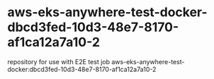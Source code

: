 # aws-eks-anywhere-test-docker-dbcd3fed-10d3-48e7-8170-af1ca12a7a10-2
repository for use with E2E test job aws-eks-anywhere-test-docker:dbcd3fed-10d3-48e7-8170-af1ca12a7a10-2
